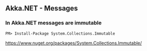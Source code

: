## Akka.NET - Messages

### In Akka.NET messages are **immutable**

    PM> Install-Package System.Collections.Immutable

https://www.nuget.org/packages/System.Collections.Immutable/
